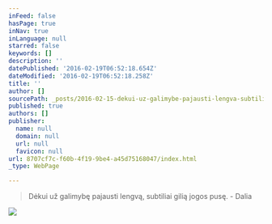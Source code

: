 ```yaml
---
inFeed: false
hasPage: true
inNav: true
inLanguage: null
starred: false
keywords: []
description: ''
datePublished: '2016-02-19T06:52:18.654Z'
dateModified: '2016-02-19T06:52:18.258Z'
title: ''
author: []
sourcePath: _posts/2016-02-15-dekui-uz-galimybe-pajausti-lengva-subtiliai-gilia-jogos-pu.md
published: true
authors: []
publisher:
  name: null
  domain: null
  url: null
  favicon: null
url: 8707cf7c-f60b-4f19-9be4-a45d75168047/index.html
_type: WebPage

---
```

> Dėkui už galimybę pajausti lengvą, subtiliai gilią jogos pusę. - Dalia

![](https://s3-us-west-2.amazonaws.com/the-grid-img/p/766302c838bf91b568589a4f506591e9b24f4dea.jpg)